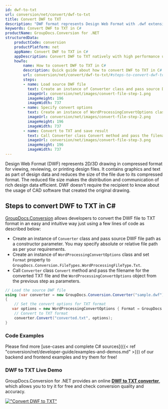 ```yaml
---
id: dwf-to-txt
url: conversion/net/convert/dwf-to-txt
title: Convert DWF to TXT
description: "DWF format represents Design Web Format with .dwf extension. Learn how to convert DWF to TXT file programmatically in C# language using GroupDocs.Conversion for .NET library."
keywords: Convert DWF to TXT in C#
productName: GroupDocs.Conversion for .NET
structuredData:
    productCode: conversion
    productPlatform: net
    appName: Convert DWF to TXT in C#
    appDescription: Convert DWF to TXT natively with high performance using C# language and server side GroupDocs.Conversion for .NET APIs, without the use of any software like Microsoft or Open Office.
    howTo:
        name: How to convert DWF to TXT in C# 
        description: Quick guide about how to convert DWF to TXT in C# with high performance and accuracy.
        url: conversion/net/convert/dwf-to-txt/#steps-to-convert-dwf-to-txt-in-c
        steps:
        - name: Load source DWF file 
          text: Create an instance of Converter class and pass source DWF file path as a constructor parameter. You may specify absolute or relative file path as per your requirements. 
          imageUrl: conversion/net/images/convert-file-step-1.png
          imageHeight: 196
          imageWidth: 737
        - name: Specify convert options 
          text: Create an instance of WordProcessingConvertOptions class.
          imageUrl: conversion/net/images/convert-file-step-2.png
          imageHeight: 196
          imageWidth: 737
        - name: Convert to TXT and save result 
          text: Call Converter class Convert method and pass the filename for the converted HTML file and the WordProcessingConvertOptions object from the previous step as parameters.
          imageUrl: conversion/net/images/convert-file-step-3.png
          imageHeight: 196
          imageWidth: 737
---
```


Design Web Format (DWF) represents 2D/3D drawing in compressed format for viewing, reviewing, or printing design files. It contains graphics and text as part of design data and reduces the size of the file due to its compressed format. The reduced file size makes the distribution and communication of rich design data efficient. DWF doesn't require the recipient to know about the usage of CAD software that created the original drawing.

## Steps to convert DWF to TXT in C#

[GroupDocs.Conversion](https://products.groupdocs.com/conversion/net) allows developers to convert the DWF file to TXT format in an easy and intuitive way just using a few lines of code as described below:

* Create an instance of `Converter` class and pass source DWF file path as a constructor parameter. You may specify absolute or relative file path as per your requirements. 
* Create an instance of `WordProcessingConvertOptions` class and set `Format` property to `GroupDocs.Conversion.FileTypes.WordProcessingFileType.Txt`.
* Call `Converter` class `Convert` method and pass the filename for the converted TXT file and the `WordProcessingConvertOptions` object from the previous step as parameters.

```csharp
// Load the source DWF file
using (var converter = new GroupDocs.Conversion.Converter("sample.dwf"))
{
    // Set the convert options for TXT format
   var options = new WordProcessingConvertOptions { Format = GroupDocs.Conversion.FileTypes.WordProcessingFileType.Txt };
    // Convert to TXT format
    converter.Convert("converted.txt", options);
}
```

### Code Examples

Please find more [use-cases and complete C# sources]({{< ref "conversion/net/developer-guide/examples-and-demos.md" >}}) of our backend and frontend examples and try them for free!

### DWF to TXT Live Demo

GroupDocs.Conversion for .NET provides an online [**DWF to TXT converter**](https://products.groupdocs.app/conversion/dwf-to-txt), which allows you to try it for free and check conversion quality and accuracy.

[!["Convert DWF to TXT"](conversion/net/images/convert-to-txt/convert-dwf-to-txt.png)](https://products.groupdocs.app/conversion/dwf-to-txt)